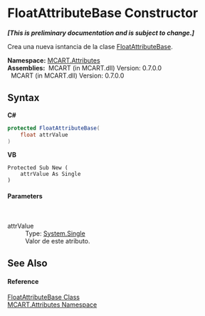 # FloatAttributeBase Constructor 
 _**\[This is preliminary documentation and is subject to change.\]**_

Crea una nueva isntancia de la clase <a href="d83f5106-54d7-be71-0569-a6e9c907a61c">FloatAttributeBase</a>.

**Namespace:**&nbsp;<a href="149c1cbf-2082-5e41-e423-c506e9b98202">MCART.Attributes</a><br />**Assemblies:**&nbsp;&nbsp;MCART (in MCART.dll) Version: 0.7.0.0<br />&nbsp;&nbsp;MCART (in MCART.dll) Version: 0.7.0.0<br />

## Syntax

**C#**<br />
``` C#
protected FloatAttributeBase(
	float attrValue
)
```

**VB**<br />
``` VB
Protected Sub New ( 
	attrValue As Single
)
```


#### Parameters
&nbsp;<dl><dt>attrValue</dt><dd>Type: <a href="http://msdn2.microsoft.com/es-es/library/3www918f" target="_blank">System.Single</a><br />Valor de este atributo.</dd></dl>

## See Also


#### Reference
<a href="d83f5106-54d7-be71-0569-a6e9c907a61c">FloatAttributeBase Class</a><br /><a href="149c1cbf-2082-5e41-e423-c506e9b98202">MCART.Attributes Namespace</a><br />